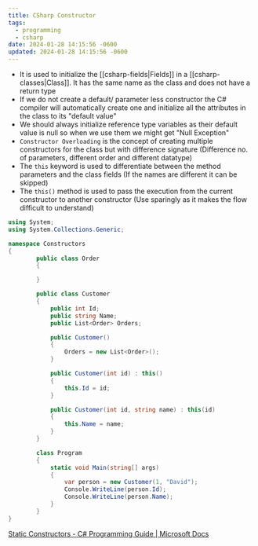 ```yaml
---
title: CSharp Constructor
tags:
  - programming
  - csharp
date: 2024-01-28 14:15:56 -0600
updated: 2024-01-28 14:15:56 -0600
---
```


* It is used to initialize the [[csharp-fields|Fields]] in a [[csharp-classes|Class]]. It has the same name as the class and does not have a return type
* If we do not create a default/ parameter less constructor the  C# compiler will automatically create one and initialize all the attributes in the class to its "default value"
* We should always initialize reference type variables as their default value is null so when we use them we might get "Null Exception"
* `Constructor Overloading` is the concept of creating multiple constructors for the class but with difference signature (Difference no. of parameters, different order and different datatype)
* The `this` keyword is used to differentiate between the method parameters and the class fields (If the names are different it can be skipped)
* The `this()` method is used to pass the execution from the current constructor to another constructor (Use sparingly as it makes the flow difficult to understand)

````csharp
using System;
using System.Collections.Generic;

namespace Constructors
{
		public class Order
		{

		}

		public class Customer
		{
			public int Id;
			public string Name;
			public List<Order> Orders;

			public Customer()
			{
				Orders = new List<Order>();
			}

			public Customer(int id) : this()
			{
				this.Id = id;
			}

			public Customer(int id, string name) : this(id)
			{
				this.Name = name;
			}
		}

		class Program
		{
			static void Main(string[] args)
			{
				var person = new Customer(1, "David");
				Console.WriteLine(person.Id);
				Console.WriteLine(person.Name);
			}
		}
}
````

[Static Constructors - C# Programming Guide | Microsoft Docs](https://docs.microsoft.com/en-us/dotnet/csharp/programming-guide/classes-and-structs/static-constructors)
